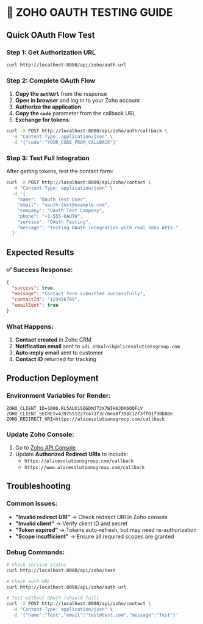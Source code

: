 # 🔐 ZOHO OAUTH TESTING GUIDE

## Quick OAuth Flow Test

### Step 1: Get Authorization URL
```bash
curl http://localhost:8080/api/zoho/auth-url
```

### Step 2: Complete OAuth Flow
1. **Copy the `authUrl`** from the response
2. **Open in browser** and log in to your Zoho account
3. **Authorize the application**
4. **Copy the `code`** parameter from the callback URL
5. **Exchange for tokens**:

```bash
curl -X POST http://localhost:8080/api/zoho/auth/callback \
  -H "Content-Type: application/json" \
  -d '{"code":"YOUR_CODE_FROM_CALLBACK"}'
```

### Step 3: Test Full Integration
After getting tokens, test the contact form:

```bash
curl -X POST http://localhost:8080/api/zoho/contact \
  -H "Content-Type: application/json" \
  -d '{
    "name": "OAuth Test User",
    "email": "oauth-test@example.com",
    "company": "OAuth Test Company",
    "phone": "+1-555-OAUTH",
    "service": "OAuth Testing",
    "message": "Testing OAuth integration with real Zoho APIs."
  }'
```

## Expected Results

### ✅ Success Response:
```json
{
  "success": true,
  "message": "Contact form submitted successfully",
  "contactId": "123456789",
  "emailSent": true
}
```

### What Happens:
1. **Contact created** in Zoho CRM
2. **Notification email** sent to `udi.shkolnik@alicesolutionsgroup.com`
3. **Auto-reply email** sent to customer
4. **Contact ID** returned for tracking

## Production Deployment

### Environment Variables for Render:
```
ZOHO_CLIENT_ID=1000.RL5AUX1S0GDMJ72X7WIH0JDA6OQFLV
ZOHO_CLIENT_SECRET=4397551227c473f3cc6ea0f398c12f3ff01f90b80e
ZOHO_REDIRECT_URI=https://alicesolutionsgroup.com/callback
```

### Update Zoho Console:
1. Go to [Zoho API Console](https://api-console.zohocloud.ca/)
2. Update **Authorized Redirect URIs** to include:
   - `https://alicesolutionsgroup.com/callback`
   - `https://www.alicesolutionsgroup.com/callback`

## Troubleshooting

### Common Issues:
- **"Invalid redirect URI"** → Check redirect URI in Zoho console
- **"Invalid client"** → Verify client ID and secret
- **"Token expired"** → Tokens auto-refresh, but may need re-authorization
- **"Scope insufficient"** → Ensure all required scopes are granted

### Debug Commands:
```bash
# Check service status
curl http://localhost:8080/api/zoho/test

# Check auth URL
curl http://localhost:8080/api/zoho/auth-url

# Test without OAuth (should fail)
curl -X POST http://localhost:8080/api/zoho/contact \
  -H "Content-Type: application/json" \
  -d '{"name":"Test","email":"test@test.com","message":"Test"}'
```
